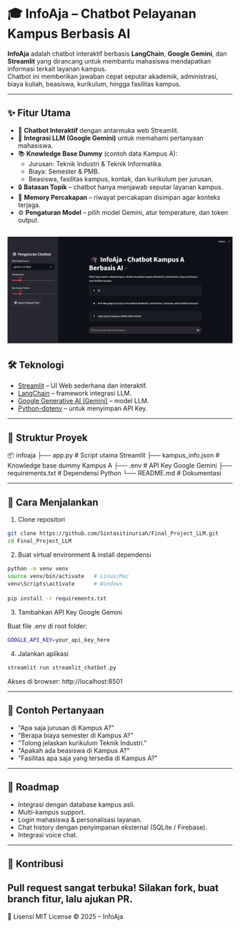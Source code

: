 # 🎓 InfoAja – Chatbot Pelayanan Kampus Berbasis AI

**InfoAja** adalah chatbot interaktif berbasis **LangChain**, **Google Gemini**, dan **Streamlit** yang dirancang untuk membantu mahasiswa mendapatkan informasi terkait layanan kampus.  
Chatbot ini memberikan jawaban cepat seputar akademik, administrasi, biaya kuliah, beasiswa, kurikulum, hingga fasilitas kampus.

---

## ✨ Fitur Utama
- 💬 **Chatbot Interaktif** dengan antarmuka web Streamlit.  
- 🧠 **Integrasi LLM (Google Gemini)** untuk memahami pertanyaan mahasiswa.  
- 📚 **Knowledge Base Dummy** (contoh data Kampus A):  
  - Jurusan: Teknik Industri & Teknik Informatika.  
  - Biaya: Semester & PMB.  
  - Beasiswa, fasilitas kampus, kontak, dan kurikulum per jurusan.  
- 🔒 **Batasan Topik** – chatbot hanya menjawab seputar layanan kampus.  
- 📝 **Memory Percakapan** – riwayat percakapan disimpan agar konteks terjaga.  
- ⚙️ **Pengaturan Model** – pilih model Gemini, atur temperature, dan token output.  

![image](image.png)
---

## 🛠️ Teknologi
- [Streamlit](https://streamlit.io/) – UI Web sederhana dan interaktif.  
- [LangChain](https://www.langchain.com/) – framework integrasi LLM.  
- [Google Generative AI (Gemini)](https://ai.google.dev/) – model LLM.  
- [Python-dotenv](https://pypi.org/project/python-dotenv/) – untuk menyimpan API Key.  

---

## 📂 Struktur Proyek
📦 infoaja
├── app.py # Script utama Streamlit
├── kampus_info.json # Knowledge base dummy Kampus A
├── .env # API Key Google Gemini
├── requirements.txt # Dependensi Python
└── README.md # Dokumentasi


---

## 🚀 Cara Menjalankan

1. Clone repositori
```bash
git clone https://github.com/Sintasitinuriah/Final_Project_LLM.git
cd Final_Project_LLM
```

2. Buat virtual environment & install dependensi
```bash
python -m venv venv
source venv/bin/activate   # Linux/Mac
venv\Scripts\activate      # Windows

pip install -r requirements.txt

```

3. Tambahkan API Key Google Gemini

Buat file .env di root folder:
```bash
GOOGLE_API_KEY=your_api_key_here
```

4. Jalankan aplikasi
```bash
streamlit run streamlit_chatbot.py
```
Akses di browser: http://localhost:8501

---
## 📘 Contoh Pertanyaan

- "Apa saja jurusan di Kampus A?"
- "Berapa biaya semester di Kampus A?"
- "Tolong jelaskan kurikulum Teknik Industri."
- "Apakah ada beasiswa di Kampus A?"
- "Fasilitas apa saja yang tersedia di Kampus A?"
---

## 🔮 Roadmap

- Integrasi dengan database kampus asli.
- Multi-kampus support.
- Login mahasiswa & personalisasi layanan.
- Chat history dengan penyimpanan eksternal (SQLite / Firebase).
- Integrasi voice chat.

---
## 🤝 Kontribusi

Pull request sangat terbuka! Silakan fork, buat branch fitur, lalu ajukan PR.
---
📜 Lisensi
MIT License © 2025 – InfoAja